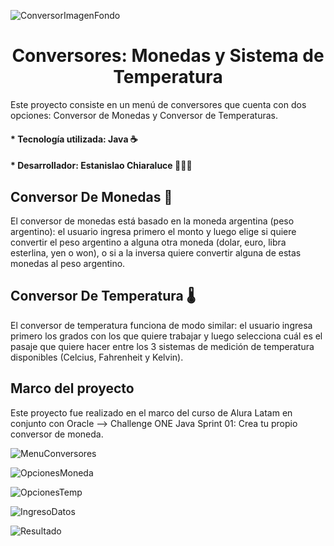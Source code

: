 ![ConversorImagenFondo](https://user-images.githubusercontent.com/105081652/187108388-91b61282-2289-4076-aaf0-cc6c350101a5.png)

# <h1 align="center">Conversores: Monedas y Sistema de Temperatura</h1>
   Este proyecto consiste en un menú de conversores que cuenta con dos opciones: Conversor de Monedas y Conversor de Temperaturas.
   
   <h4>* Tecnología utilizada: Java ☕</h4>
   <h4>* Desarrollador: Estanislao Chiaraluce 👨🏽‍💻</h4>
 
   <h2>Conversor De Monedas 💱</h2> 
   El conversor de monedas está basado en la moneda argentina (peso argentino): el usuario ingresa primero el monto y luego elige si quiere convertir el peso argentino a alguna otra moneda (dolar, euro, libra esterlina, yen o won), o si a la inversa quiere convertir alguna de estas monedas al peso argentino.
   
   <h2>Conversor De Temperatura 🌡️</h2> 
   El conversor de temperatura funciona de modo similar: el usuario ingresa primero los grados con los que quiere trabajar y luego selecciona cuál es el pasaje que quiere hacer entre los 3 sistemas de medición de temperatura disponibles (Celcius, Fahrenheit y Kelvin).
   <h2>Marco del proyecto</h2> 
   <p margin-bottom="20px">Este proyecto fue realizado en el marco del curso de Alura Latam en conjunto con Oracle --> Challenge ONE Java Sprint 01: Crea tu propio conversor de moneda.<br>
 
   
 
![MenuConversores](https://user-images.githubusercontent.com/105081652/188043807-8896c5e2-7619-4181-9bad-b0ecf1243487.png)

![OpcionesMoneda](https://user-images.githubusercontent.com/105081652/188043953-7d1f61a7-e3dc-4633-b270-0352310276db.png)

![OpcionesTemp](https://user-images.githubusercontent.com/105081652/188043966-cf69ee73-070e-4516-b97f-96906626a7ae.png)

![IngresoDatos](https://user-images.githubusercontent.com/105081652/188043983-6e8ea766-d5fd-4b6b-a8c0-b7bd38adea90.png)

![Resultado](https://user-images.githubusercontent.com/105081652/188043991-63c02f8c-d83e-4208-ba4e-f67c531705e6.png)
